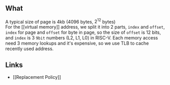 ## What
A typical size of page is 4kb (4096 bytes, $2^{12}$ bytes)  
For the [[virtual memory]] address, we split it into 2 parts, `index` and `offset`, `index` for page and `offset` for byte in page, so the size of `offset` is 12 bits, and `index` is 3 `9bit` numbers (L2, L1, L0) in RISC-V. Each memory access need 3 memory lookups and it's expensive, so we use TLB to cache recently used address.

## Links
- [[Replacement Policy]]